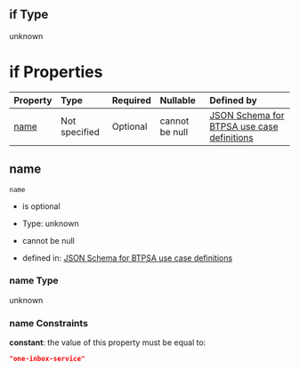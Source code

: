 ## if Type

unknown

# if Properties

| Property      | Type          | Required | Nullable       | Defined by                                                                                                                                                                                                        |
| :------------ | :------------ | :------- | :------------- | :---------------------------------------------------------------------------------------------------------------------------------------------------------------------------------------------------------------- |
| [name](#name) | Not specified | Optional | cannot be null | [JSON Schema for BTPSA use case definitions](btpsa-usecase-properties-services-items-allof-1-then-allof-75-if-properties-name.md "undefined#/properties/services/items/allOf/1/then/allOf/75/if/properties/name") |

## name



`name`

*   is optional

*   Type: unknown

*   cannot be null

*   defined in: [JSON Schema for BTPSA use case definitions](btpsa-usecase-properties-services-items-allof-1-then-allof-75-if-properties-name.md "undefined#/properties/services/items/allOf/1/then/allOf/75/if/properties/name")

### name Type

unknown

### name Constraints

**constant**: the value of this property must be equal to:

```json
"one-inbox-service"
```
